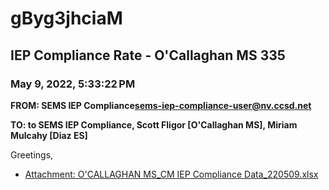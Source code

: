 # gByg3jhciaM
## IEP Compliance Rate - O'Callaghan MS 335
### May 9, 2022, 5:33:22 PM
**FROM: SEMS IEP Compliance<sems-iep-compliance-user@nv.ccsd.net>**

**TO: to SEMS IEP Compliance, Scott Fligor [O'Callaghan MS], Miriam Mulcahy [Diaz ES]**


Greetings,  





* [Attachment: O'CALLAGHAN MS_CM IEP Compliance Data_220509.xlsx](gByg3jhciaM-attachment-1.xlsx)

